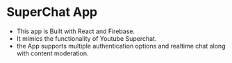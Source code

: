 # SuperChat App

- This app is Built with React and Firebase.
- It mimics the functionality of Youtube Superchat.
- the App supports multiple authentication options and realtime chat along with content moderation.
